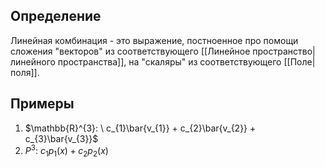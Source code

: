 ## Определение
Линейная комбинация - это выражение, постноенное про помощи сложения "векторов" из соответствующего [[Линейное пространство|линейного пространства]], на "скаляры" из соответствующего [[Поле|поля]].
## Примеры
1) $\mathbb{R}^{3}: \ c_{1}\bar{v_{1}} + c_{2}\bar{v_{2}} + c_{3}\bar{v_{3}}$
2) $P^{3}: \ c_{1}p_{1}(x) + c_{2}p_{2}(x)$
